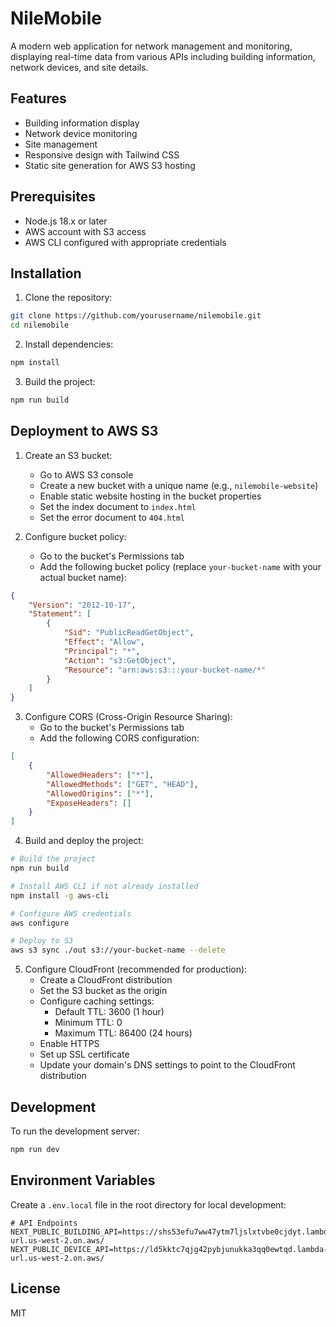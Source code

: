 # NileMobile

A modern web application for network management and monitoring, displaying real-time data from various APIs including building information, network devices, and site details.

## Features

- Building information display
- Network device monitoring
- Site management
- Responsive design with Tailwind CSS
- Static site generation for AWS S3 hosting

## Prerequisites

- Node.js 18.x or later
- AWS account with S3 access
- AWS CLI configured with appropriate credentials

## Installation

1. Clone the repository:
```bash
git clone https://github.com/yourusername/nilemobile.git
cd nilemobile
```

2. Install dependencies:
```bash
npm install
```

3. Build the project:
```bash
npm run build
```

## Deployment to AWS S3

1. Create an S3 bucket:
   - Go to AWS S3 console
   - Create a new bucket with a unique name (e.g., `nilemobile-website`)
   - Enable static website hosting in the bucket properties
   - Set the index document to `index.html`
   - Set the error document to `404.html`

2. Configure bucket policy:
   - Go to the bucket's Permissions tab
   - Add the following bucket policy (replace `your-bucket-name` with your actual bucket name):
```json
{
    "Version": "2012-10-17",
    "Statement": [
        {
            "Sid": "PublicReadGetObject",
            "Effect": "Allow",
            "Principal": "*",
            "Action": "s3:GetObject",
            "Resource": "arn:aws:s3:::your-bucket-name/*"
        }
    ]
}
```

3. Configure CORS (Cross-Origin Resource Sharing):
   - Go to the bucket's Permissions tab
   - Add the following CORS configuration:
```json
[
    {
        "AllowedHeaders": ["*"],
        "AllowedMethods": ["GET", "HEAD"],
        "AllowedOrigins": ["*"],
        "ExposeHeaders": []
    }
]
```

4. Build and deploy the project:
```bash
# Build the project
npm run build

# Install AWS CLI if not already installed
npm install -g aws-cli

# Configure AWS credentials
aws configure

# Deploy to S3
aws s3 sync ./out s3://your-bucket-name --delete
```

5. Configure CloudFront (recommended for production):
   - Create a CloudFront distribution
   - Set the S3 bucket as the origin
   - Configure caching settings:
     - Default TTL: 3600 (1 hour)
     - Minimum TTL: 0
     - Maximum TTL: 86400 (24 hours)
   - Enable HTTPS
   - Set up SSL certificate
   - Update your domain's DNS settings to point to the CloudFront distribution

## Development

To run the development server:
```bash
npm run dev
```

## Environment Variables

Create a `.env.local` file in the root directory for local development:
```env
# API Endpoints
NEXT_PUBLIC_BUILDING_API=https://shs53efu7ww47ytm7ljslxtvbe0cjdyt.lambda-url.us-west-2.on.aws/
NEXT_PUBLIC_DEVICE_API=https://ld5kktc7qjg42pybjunukka3qq0ewtqd.lambda-url.us-west-2.on.aws/
```

## License

MIT
